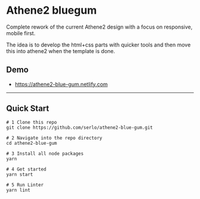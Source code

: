 # Athene2 bluegum

Complete rework of the current Athene2 design with a focus on responsive, mobile first.

The idea is to develop the html+css parts with quicker tools and then move this into athene2 when the template is done.

## Demo

- https://athene2-blue-gum.netlify.com

---

## Quick Start

```
# 1 Clone this repo
git clone https://github.com/serlo/athene2-blue-gum.git

# 2 Navigate into the repo directory
cd athene2-blue-gum

# 3 Install all node packages
yarn

# 4 Get started
yarn start

# 5 Run Linter
yarn lint
```
